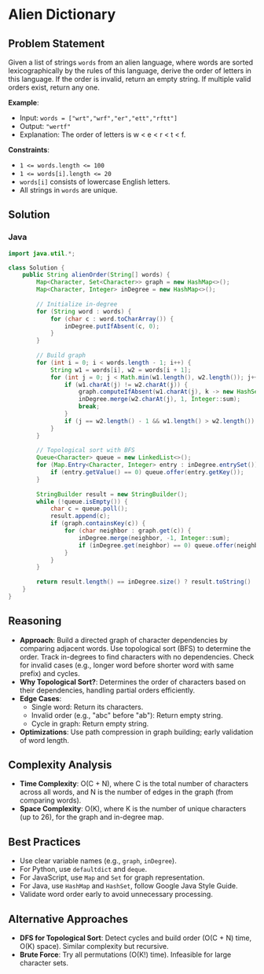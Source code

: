 # Alien Dictionary

## Problem Statement
Given a list of strings `words` from an alien language, where words are sorted lexicographically by the rules of this language, derive the order of letters in this language. If the order is invalid, return an empty string. If multiple valid orders exist, return any one.

**Example**:
- Input: `words = ["wrt","wrf","er","ett","rftt"]`
- Output: `"wertf"`
- Explanation: The order of letters is w < e < r < t < f.

**Constraints**:
- `1 <= words.length <= 100`
- `1 <= words[i].length <= 20`
- `words[i]` consists of lowercase English letters.
- All strings in `words` are unique.

## Solution

### Java
```java
import java.util.*;

class Solution {
    public String alienOrder(String[] words) {
        Map<Character, Set<Character>> graph = new HashMap<>();
        Map<Character, Integer> inDegree = new HashMap<>();
        
        // Initialize in-degree
        for (String word : words) {
            for (char c : word.toCharArray()) {
                inDegree.putIfAbsent(c, 0);
            }
        }
        
        // Build graph
        for (int i = 0; i < words.length - 1; i++) {
            String w1 = words[i], w2 = words[i + 1];
            for (int j = 0; j < Math.min(w1.length(), w2.length()); j++) {
                if (w1.charAt(j) != w2.charAt(j)) {
                    graph.computeIfAbsent(w1.charAt(j), k -> new HashSet<>()).add(w2.charAt(j));
                    inDegree.merge(w2.charAt(j), 1, Integer::sum);
                    break;
                }
                if (j == w2.length() - 1 && w1.length() > w2.length()) return "";
            }
        }
        
        // Topological sort with BFS
        Queue<Character> queue = new LinkedList<>();
        for (Map.Entry<Character, Integer> entry : inDegree.entrySet()) {
            if (entry.getValue() == 0) queue.offer(entry.getKey());
        }
        
        StringBuilder result = new StringBuilder();
        while (!queue.isEmpty()) {
            char c = queue.poll();
            result.append(c);
            if (graph.containsKey(c)) {
                for (char neighbor : graph.get(c)) {
                    inDegree.merge(neighbor, -1, Integer::sum);
                    if (inDegree.get(neighbor) == 0) queue.offer(neighbor);
                }
            }
        }
        
        return result.length() == inDegree.size() ? result.toString() : "";
    }
}
```

## Reasoning
- **Approach**: Build a directed graph of character dependencies by comparing adjacent words. Use topological sort (BFS) to determine the order. Track in-degrees to find characters with no dependencies. Check for invalid cases (e.g., longer word before shorter word with same prefix) and cycles.
- **Why Topological Sort?**: Determines the order of characters based on their dependencies, handling partial orders efficiently.
- **Edge Cases**:
  - Single word: Return its characters.
  - Invalid order (e.g., "abc" before "ab"): Return empty string.
  - Cycle in graph: Return empty string.
- **Optimizations**: Use path compression in graph building; early validation of word length.

## Complexity Analysis
- **Time Complexity**: O(C + N), where C is the total number of characters across all words, and N is the number of edges in the graph (from comparing words).
- **Space Complexity**: O(K), where K is the number of unique characters (up to 26), for the graph and in-degree map.

## Best Practices
- Use clear variable names (e.g., `graph`, `inDegree`).
- For Python, use `defaultdict` and `deque`.
- For JavaScript, use `Map` and `Set` for graph representation.
- For Java, use `HashMap` and `HashSet`, follow Google Java Style Guide.
- Validate word order early to avoid unnecessary processing.

## Alternative Approaches
- **DFS for Topological Sort**: Detect cycles and build order (O(C + N) time, O(K) space). Similar complexity but recursive.
- **Brute Force**: Try all permutations (O(K!) time). Infeasible for large character sets.
